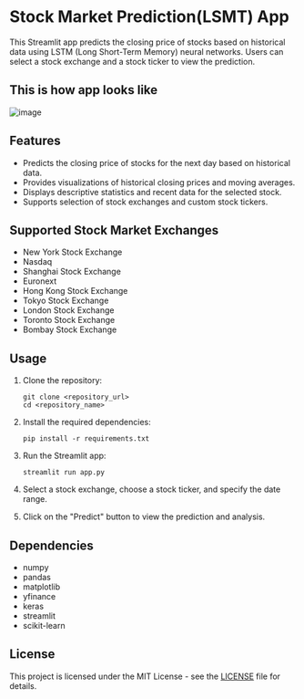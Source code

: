 # Stock Market Prediction(LSMT) App

This Streamlit app predicts the closing price of stocks based on historical data using LSTM (Long Short-Term Memory) neural networks. Users can select a stock exchange and a stock ticker to view the prediction.

## This is how app looks like
![image](https://github.com/Ganeshneelakantam/Stock-Market-Prediction-LSMT-/assets/133114368/f69bae66-cfd0-43e4-b2c7-5e3fa98ebc7f)


## Features

- Predicts the closing price of stocks for the next day based on historical data.
- Provides visualizations of historical closing prices and moving averages.
- Displays descriptive statistics and recent data for the selected stock.
- Supports selection of stock exchanges and custom stock tickers.
  
## Supported Stock Market Exchanges

- New York Stock Exchange
- Nasdaq
- Shanghai Stock Exchange
- Euronext
- Hong Kong Stock Exchange
- Tokyo Stock Exchange
- London Stock Exchange
- Toronto Stock Exchange
- Bombay Stock Exchange
  
## Usage

1. Clone the repository:
   ```
   git clone <repository_url>
   cd <repository_name>
   ```

2. Install the required dependencies:
   ```
   pip install -r requirements.txt
   ```

3. Run the Streamlit app:
   ```
   streamlit run app.py
   ```

4. Select a stock exchange, choose a stock ticker, and specify the date range.
5. Click on the "Predict" button to view the prediction and analysis.

## Dependencies

- numpy
- pandas
- matplotlib
- yfinance
- keras
- streamlit
- scikit-learn

## License

This project is licensed under the MIT License - see the [LICENSE](LICENSE) file for details.

